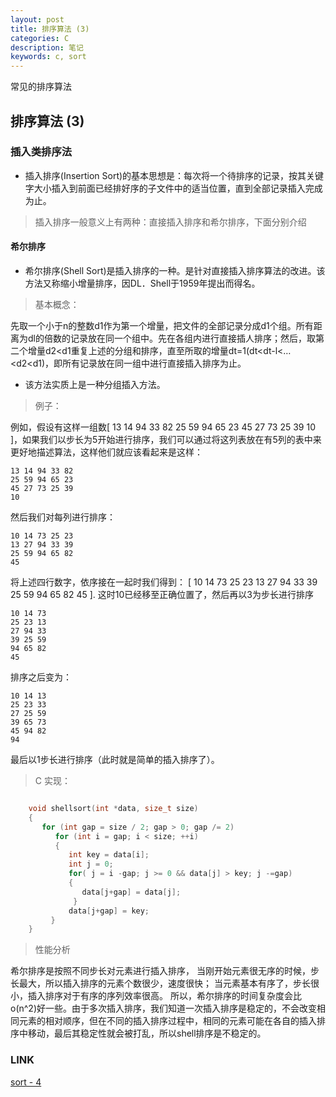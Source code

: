 ```yaml
---
layout: post
title: 排序算法 (3)
categories: C
description: 笔记
keywords: c, sort
---
```


常见的排序算法 

##  排序算法 (3)

### 插入类排序法

* 插入排序(Insertion Sort)的基本思想是：每次将一个待排序的记录，按其关键字大小插入到前面已经排好序的子文件中的适当位置，直到全部记录插入完成为止。

> 插入排序一般意义上有两种：直接插入排序和希尔排序，下面分别介绍

#### 希尔排序

* 希尔排序(Shell Sort)是插入排序的一种。是针对直接插入排序算法的改进。该方法又称缩小增量排序，因DL．Shell于1959年提出而得名。

> 基本概念：

  先取一个小于n的整数d1作为第一个增量，把文件的全部记录分成d1个组。所有距离为dl的倍数的记录放在同一个组中。先在各组内进行直接插人排序；然后，取第二个增量d2<d1重复上述的分组和排序，直至所取的增量dt=1(dt<dt-l<…<d2<d1)，即所有记录放在同一组中进行直接插入排序为止。

* 该方法实质上是一种分组插入方法。

> 例子：

  例如，假设有这样一组数[ 13 14 94 33 82 25 59 94 65 23 45 27 73 25 39 10 ]，如果我们以步长为5开始进行排序，我们可以通过将这列表放在有5列的表中来更好地描述算法，这样他们就应该看起来是这样：

    13 14 94 33 82
    25 59 94 65 23
    45 27 73 25 39
    10
  
  然后我们对每列进行排序：

    10 14 73 25 23
    13 27 94 33 39
    25 59 94 65 82
    45

  将上述四行数字，依序接在一起时我们得到：
  [ 10 14 73 25 23 13 27 94 33 39 25 59 94 65 82 45 ].
  这时10已经移至正确位置了，然后再以3为步长进行排序

    10 14 73
    25 23 13
    27 94 33
    39 25 59
    94 65 82
    45
   
  排序之后变为：

    10 14 13
    25 23 33
    27 25 59
    39 65 73
    45 94 82
    94
   
  最后以1步长进行排序（此时就是简单的插入排序了）。




> C 实现：

```c

    void shellsort(int *data, size_t size)
    {
       for (int gap = size / 2; gap > 0; gap /= 2)
          for (int i = gap; i < size; ++i)
          {
             int key = data[i];
             int j = 0;
             for( j = i -gap; j >= 0 && data[j] > key; j -=gap)
             {
                data[j+gap] = data[j];
              }  
             data[j+gap] = key;
         }
    }
```

> 性能分析

  希尔排序是按照不同步长对元素进行插入排序，
  当刚开始元素很无序的时候，步长最大，所以插入排序的元素个数很少，速度很快；
  当元素基本有序了，步长很小，插入排序对于有序的序列效率很高。
  所以，希尔排序的时间复杂度会比o(n^2)好一些。由于多次插入排序，我们知道一次插入排序是稳定的，不会改变相同元素的相对顺序，但在不同的插入排序过程中，相同的元素可能在各自的插入排序中移动，最后其稳定性就会被打乱，所以shell排序是不稳定的。


### LINK
  [ sort - 4 ](https://tsbxmw.github.io/2016/12/09/C-sortnum-4/)